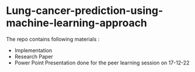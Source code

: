 # Lung-cancer-prediction-using-machine-learning-approach

The repo contains following materials :

* Implementation 
* Research Paper 
* Power Point Presentation done for the peer learning session on 17-12-22 
